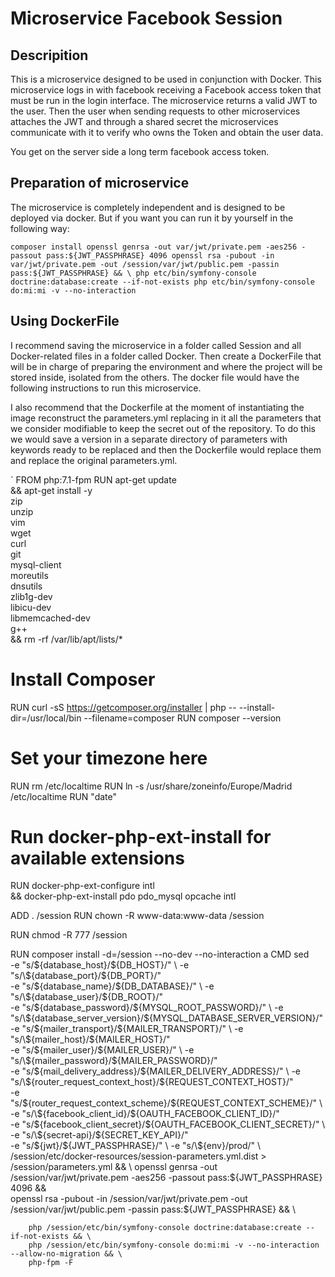 # Microservice Facebook Session

## Descripition

This is a microservice designed to be used in conjunction with Docker. This microservice logs in with facebook receiving a Facebook access token that must be run in the login interface. The microservice returns a valid JWT to the user. Then the user when sending requests to other microservices attaches the JWT and through a shared secret the microservices communicate with it to verify who owns the Token and obtain the user data.

You get on the server side a long term facebook access token.

## Preparation of microservice

The microservice is completely independent and is designed to be deployed via docker. But if you want you can run it by yourself in the following way:

`
composer install
openssl genrsa -out var/jwt/private.pem -aes256 -passout pass:${JWT_PASSPHRASE} 4096
openssl rsa -pubout -in var/jwt/private.pem -out /session/var/jwt/public.pem -passin pass:${JWT_PASSPHRASE} && \
php etc/bin/symfony-console doctrine:database:create --if-not-exists
php etc/bin/symfony-console do:mi:mi -v --no-interaction
`

## Using DockerFile

I recommend saving the microservice in a folder called Session and all Docker-related files in a folder called Docker.
Then create a DockerFile that will be in charge of preparing the environment and where the project will be stored inside, isolated from the others. The docker file would have the following instructions to run this microservice.

I also recommend that the Dockerfile at the moment of instantiating the image reconstruct the parameters.yml replacing in it all the parameters that we consider modifiable to keep the secret out of the repository. To do this we would save a version in a separate directory of parameters with keywords ready to be replaced and then the Dockerfile would replace them and replace the original parameters.yml.

`
FROM php:7.1-fpm
RUN apt-get update \
	&& apt-get install -y \
		zip \
		unzip \
		vim \
		wget \
		curl \
		git \
		mysql-client \
		moreutils \
		dnsutils \
		zlib1g-dev \
		libicu-dev \
		libmemcached-dev \
		g++ \
    && rm -rf /var/lib/apt/lists/*

# Install Composer
RUN curl -sS https://getcomposer.org/installer | php -- --install-dir=/usr/local/bin --filename=composer
RUN composer --version

# Set your timezone here
RUN rm /etc/localtime
RUN ln -s /usr/share/zoneinfo/Europe/Madrid /etc/localtime
RUN "date"

# Run docker-php-ext-install for available extensions
RUN docker-php-ext-configure intl \
    && docker-php-ext-install pdo pdo_mysql opcache intl

ADD . /session
RUN chown -R www-data:www-data /session

RUN chmod -R 777 /session

RUN composer install -d=/session --no-dev --no-interaction
a
CMD sed \
        -e "s/\${database_host}/${DB_HOST}/" \
        -e "s/\${database_port}/${DB_PORT}/" \
        -e "s/\${database_name}/${DB_DATABASE}/" \
        -e "s/\${database_user}/${DB_ROOT}/" \
        -e "s/\${database_password}/${MYSQL_ROOT_PASSWORD}/" \
        -e "s/\${database_server_version}/${MYSQL_DATABASE_SERVER_VERSION}/" \
        -e "s/\${mailer_transport}/${MAILER_TRANSPORT}/" \
        -e "s/\${mailer_host}/${MAILER_HOST}/" \
        -e "s/\${mailer_user}/${MAILER_USER}/" \
        -e "s/\${mailer_password}/${MAILER_PASSWORD}/" \
        -e "s/\${mail_delivery_address}/${MAILER_DELIVERY_ADDRESS}/" \
        -e "s/\${router_request_context_host}/${REQUEST_CONTEXT_HOST}/" \
        -e "s/\${router_request_context_scheme}/${REQUEST_CONTEXT_SCHEME}/" \
        -e "s/\${facebook_client_id}/${OAUTH_FACEBOOK_CLIENT_ID}/" \
        -e "s/\${facebook_client_secret}/${OAUTH_FACEBOOK_CLIENT_SECRET}/" \
        -e "s/\${secret-api}/${SECRET_KEY_API}/" \
        -e "s/\${jwt}/${JWT_PASSPHRASE}/" \
        -e "s/\${env}/prod/" \
        /session/etc/docker-resources/session-parameters.yml.dist > /session/parameters.yml  && \
        openssl genrsa -out /session/var/jwt/private.pem -aes256 -passout pass:${JWT_PASSPHRASE} 4096 && \
        openssl rsa -pubout -in /session/var/jwt/private.pem -out /session/var/jwt/public.pem -passin pass:${JWT_PASSPHRASE} && \

        php /session/etc/bin/symfony-console doctrine:database:create --if-not-exists && \
        php /session/etc/bin/symfony-console do:mi:mi -v --no-interaction --allow-no-migration && \
        php-fpm -F
